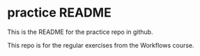 # practice README

This is the README for the practice repo in github.

This repo is for the regular exercises from the Workflows course.
